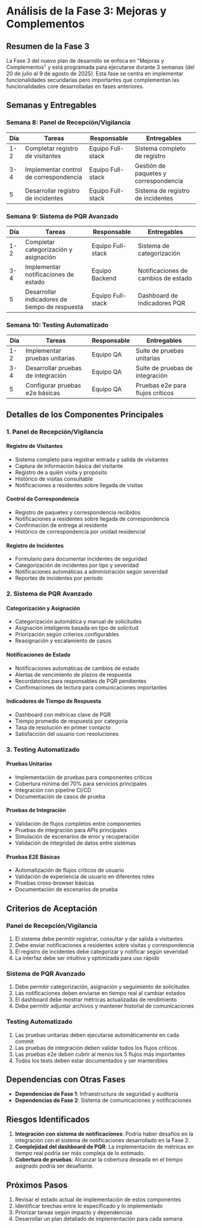 # Análisis de la Fase 3: Mejoras y Complementos

## Resumen de la Fase 3

La Fase 3 del nuevo plan de desarrollo se enfoca en "Mejoras y Complementos" y está programada para ejecutarse durante 3 semanas (del 20 de julio al 9 de agosto de 2025). Esta fase se centra en implementar funcionalidades secundarias pero importantes que complementan las funcionalidades core desarrolladas en fases anteriores.

## Semanas y Entregables

### Semana 8: Panel de Recepción/Vigilancia

| Día | Tareas | Responsable | Entregables |
|-----|--------|-------------|-------------|
| 1-2 | Completar registro de visitantes | Equipo Full-stack | Sistema completo de registro |
| 3-4 | Implementar control de correspondencia | Equipo Full-stack | Gestión de paquetes y correspondencia |
| 5 | Desarrollar registro de incidentes | Equipo Full-stack | Sistema de registro de incidentes |

### Semana 9: Sistema de PQR Avanzado

| Día | Tareas | Responsable | Entregables |
|-----|--------|-------------|-------------|
| 1-2 | Completar categorización y asignación | Equipo Full-stack | Sistema de categorización |
| 3-4 | Implementar notificaciones de estado | Equipo Backend | Notificaciones de cambios de estado |
| 5 | Desarrollar indicadores de tiempo de respuesta | Equipo Full-stack | Dashboard de indicadores PQR |

### Semana 10: Testing Automatizado

| Día | Tareas | Responsable | Entregables |
|-----|--------|-------------|-------------|
| 1-2 | Implementar pruebas unitarias | Equipo QA | Suite de pruebas unitarias |
| 3-4 | Desarrollar pruebas de integración | Equipo QA | Suite de pruebas de integración |
| 5 | Configurar pruebas e2e básicas | Equipo QA | Pruebas e2e para flujos críticos |

## Detalles de los Componentes Principales

### 1. Panel de Recepción/Vigilancia

#### Registro de Visitantes
- Sistema completo para registrar entrada y salida de visitantes
- Captura de información básica del visitante
- Registro de a quién visita y propósito
- Histórico de visitas consultable
- Notificaciones a residentes sobre llegada de visitas

#### Control de Correspondencia
- Registro de paquetes y correspondencia recibidos
- Notificaciones a residentes sobre llegada de correspondencia
- Confirmación de entrega al residente
- Histórico de correspondencia por unidad residencial

#### Registro de Incidentes
- Formulario para documentar incidentes de seguridad
- Categorización de incidentes por tipo y severidad
- Notificaciones automáticas a administración según severidad
- Reportes de incidentes por período

### 2. Sistema de PQR Avanzado

#### Categorización y Asignación
- Categorización automática y manual de solicitudes
- Asignación inteligente basada en tipo de solicitud
- Priorización según criterios configurables
- Reasignación y escalamiento de casos

#### Notificaciones de Estado
- Notificaciones automáticas de cambios de estado
- Alertas de vencimiento de plazos de respuesta
- Recordatorios para responsables de PQR pendientes
- Confirmaciones de lectura para comunicaciones importantes

#### Indicadores de Tiempo de Respuesta
- Dashboard con métricas clave de PQR
- Tiempo promedio de respuesta por categoría
- Tasa de resolución en primer contacto
- Satisfacción del usuario con resoluciones

### 3. Testing Automatizado

#### Pruebas Unitarias
- Implementación de pruebas para componentes críticos
- Cobertura mínima del 70% para servicios principales
- Integración con pipeline CI/CD
- Documentación de casos de prueba

#### Pruebas de Integración
- Validación de flujos completos entre componentes
- Pruebas de integración para APIs principales
- Simulación de escenarios de error y recuperación
- Validación de integridad de datos entre sistemas

#### Pruebas E2E Básicas
- Automatización de flujos críticos de usuario
- Validación de experiencia de usuario en diferentes roles
- Pruebas cross-browser básicas
- Documentación de escenarios de prueba

## Criterios de Aceptación

### Panel de Recepción/Vigilancia
1. El sistema debe permitir registrar, consultar y dar salida a visitantes
2. Debe enviar notificaciones a residentes sobre visitas y correspondencia
3. El registro de incidentes debe categorizar y notificar según severidad
4. La interfaz debe ser intuitiva y optimizada para uso rápido

### Sistema de PQR Avanzado
1. Debe permitir categorización, asignación y seguimiento de solicitudes
2. Las notificaciones deben enviarse en tiempo real al cambiar estados
3. El dashboard debe mostrar métricas actualizadas de rendimiento
4. Debe permitir adjuntar archivos y mantener historial de comunicaciones

### Testing Automatizado
1. Las pruebas unitarias deben ejecutarse automáticamente en cada commit
2. Las pruebas de integración deben validar todos los flujos críticos
3. Las pruebas e2e deben cubrir al menos los 5 flujos más importantes
4. Todos los tests deben estar documentados y ser mantenibles

## Dependencias con Otras Fases

- **Dependencias de Fase 1**: Infraestructura de seguridad y auditoría
- **Dependencias de Fase 2**: Sistema de comunicaciones y notificaciones

## Riesgos Identificados

1. **Integración con sistema de notificaciones**: Podría haber desafíos en la integración con el sistema de notificaciones desarrollado en la Fase 2.
2. **Complejidad del dashboard de PQR**: La implementación de métricas en tiempo real podría ser más compleja de lo estimado.
3. **Cobertura de pruebas**: Alcanzar la cobertura deseada en el tiempo asignado podría ser desafiante.

## Próximos Pasos

1. Revisar el estado actual de implementación de estos componentes
2. Identificar brechas entre lo especificado y lo implementado
3. Priorizar tareas según impacto y dependencias
4. Desarrollar un plan detallado de implementación para cada semana
